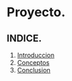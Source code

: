 # Proyecto.
## INDICE.
1. [Introduccion](introduccion.md)
2. [Conceptos](conceptos.md)
3. [Conclusion](conclusion.md)
